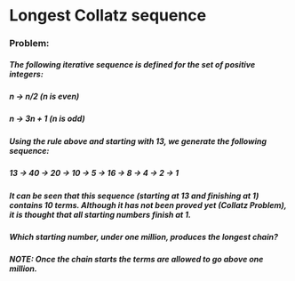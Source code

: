 # Longest Collatz sequence
### Problem: 
##### The following iterative sequence is defined for the set of positive integers:
##### n &rarr; n/2 (n is even)
##### n &rarr; 3n + 1 (n is odd)
##### Using the rule above and starting with 13, we generate the following sequence:
##### 13 &rarr; 40 &rarr; 20 &rarr; 10 &rarr; 5 &rarr; 16 &rarr; 8 &rarr; 4 &rarr; 2 &rarr; 1
##### It can be seen that this sequence (starting at 13 and finishing at 1) contains 10 terms. Although it has not been proved yet (Collatz Problem), it is thought that all starting numbers finish at 1.
##### Which starting number, under one million, produces the longest chain?
##### NOTE: Once the chain starts the terms are allowed to go above one million.

